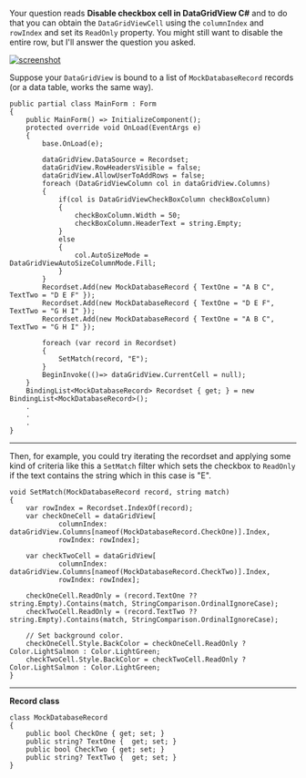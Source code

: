 Your question reads **Disable checkbox cell in DataGridView C#** and to do that you can obtain the `DataGridViewCell` using the `columnIndex` and `rowIndex` and set its `ReadOnly` property. You might still want to disable the entire row, but I'll answer the question you asked.

[![screenshot][1]][1]

Suppose your `DataGridView` is bound to a list of `MockDatabaseRecord` records (or a data table, works the same way).

```
public partial class MainForm : Form
{
    public MainForm() => InitializeComponent();
    protected override void OnLoad(EventArgs e)
    {
        base.OnLoad(e);

        dataGridView.DataSource = Recordset;
        dataGridView.RowHeadersVisible = false;
        dataGridView.AllowUserToAddRows = false;
        foreach (DataGridViewColumn col in dataGridView.Columns)
        {
            if(col is DataGridViewCheckBoxColumn checkBoxColumn)
            {
                checkBoxColumn.Width = 50;
                checkBoxColumn.HeaderText = string.Empty;
            }
            else
            {
                col.AutoSizeMode = DataGridViewAutoSizeColumnMode.Fill;
            }
        }
        Recordset.Add(new MockDatabaseRecord { TextOne = "A B C", TextTwo = "D E F" });
        Recordset.Add(new MockDatabaseRecord { TextOne = "D E F", TextTwo = "G H I" });
        Recordset.Add(new MockDatabaseRecord { TextOne = "A B C", TextTwo = "G H I" });

        foreach (var record in Recordset)
        {
            SetMatch(record, "E");
        }
        BeginInvoke(()=> dataGridView.CurrentCell = null);
    }
    BindingList<MockDatabaseRecord> Recordset { get; } = new BindingList<MockDatabaseRecord>();
    .
    .
    .
}
```
___
Then, for example, you could try iterating the recordset and applying some kind of criteria like this a `SetMatch` filter which sets the checkbox to `ReadOnly` if the text contains the string which in this case is "E".

```
void SetMatch(MockDatabaseRecord record, string match)
{
    var rowIndex = Recordset.IndexOf(record);
    var checkOneCell = dataGridView[
            columnIndex: dataGridView.Columns[nameof(MockDatabaseRecord.CheckOne)].Index,
            rowIndex: rowIndex];

    var checkTwoCell = dataGridView[
            columnIndex: dataGridView.Columns[nameof(MockDatabaseRecord.CheckTwo)].Index,
            rowIndex: rowIndex];

    checkOneCell.ReadOnly = (record.TextOne ?? string.Empty).Contains(match, StringComparison.OrdinalIgnoreCase);
    checkTwoCell.ReadOnly = (record.TextTwo ?? string.Empty).Contains(match, StringComparison.OrdinalIgnoreCase);

    // Set background color.
    checkOneCell.Style.BackColor = checkOneCell.ReadOnly ? Color.LightSalmon : Color.LightGreen;
    checkTwoCell.Style.BackColor = checkTwoCell.ReadOnly ? Color.LightSalmon : Color.LightGreen;
}
```

___

**Record class**

```
class MockDatabaseRecord
{
    public bool CheckOne { get; set; }
    public string? TextOne {  get; set; }
    public bool CheckTwo { get; set; }
    public string? TextTwo {  get; set; }
}
```


  [1]: https://i.stack.imgur.com/k8R8A.png
